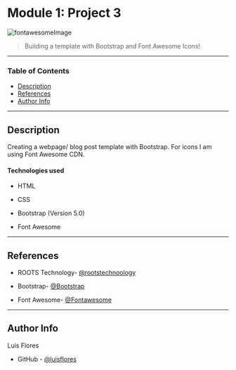 # Module 1: Project 3 

<img src="https://miro.medium.com/fit/c/1838/551/1*lX8L6IiGDC0j154R1hIN_Q.png" alt="fontawesomeImage"/>

>  Building a template with Bootstrap and Font Awesome Icons!

---

### Table of Contents


- [Description](#description)
- [References](#references)
- [Author Info](#author-info)

---

## Description

Creating a webpage/ blog post template with Bootstrap. For icons I am using Font Awesome CDN.
#### Technologies used

- HTML

- CSS

- Bootstrap (Version 5.0)

- Font Awesome 


---

## References

- ROOTS Technology- [@rootstechnoology](https://rootstechnology.info/)

- Bootstrap- [@Bootstrap](https://getbootstrap.com/)

- Font Awesome- [@Fontawesome](https://fontawesome.com/)

---


## Author Info
Luis Flores
- GitHub - [@luisflores](https://github.com/luis6212)